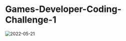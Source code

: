 # Games-Developer-Coding-Challenge-1
![2022-05-21](https://user-images.githubusercontent.com/81934015/169801486-1fcffc07-cc6a-456b-a4bb-a3e3a7a3ecca.png)
